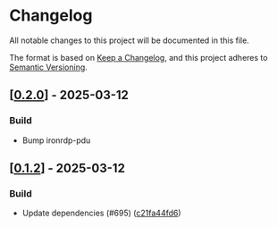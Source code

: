 # Changelog

All notable changes to this project will be documented in this file.

The format is based on [Keep a Changelog](https://keepachangelog.com/en/1.0.0/),
and this project adheres to [Semantic Versioning](https://semver.org/spec/v2.0.0.html).


## [[0.2.0](https://github.com/Devolutions/IronRDP/compare/ironrdp-rdpdr-native-v0.1.2...ironrdp-rdpdr-native-v0.2.0)] - 2025-03-12

### <!-- 7 -->Build

- Bump ironrdp-pdu



## [[0.1.2](https://github.com/Devolutions/IronRDP/compare/ironrdp-rdpdr-native-v0.1.1...ironrdp-rdpdr-native-v0.1.2)] - 2025-03-12

### <!-- 7 -->Build

- Update dependencies (#695) ([c21fa44fd6](https://github.com/Devolutions/IronRDP/commit/c21fa44fd6f3c6a6b74788ff68e83133c1314caa)) 
